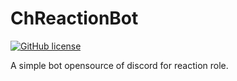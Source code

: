 # ChReactionBot

[![GitHub license](https://img.shields.io/github/license/ChProgrammer/ChWarps?style=flat-square)](https://github.com/ChProgrammer/ChWarps/blob/master/LICENSE)

A simple bot opensource of discord for reaction role.
